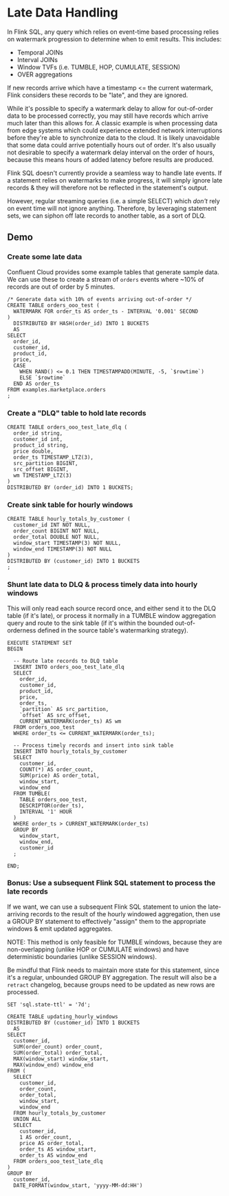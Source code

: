 # Late Data Handling

In Flink SQL, any query which relies on event-time based processing relies on watermark progression to determine when to emit results. This includes:

* Temporal JOINs
* Interval JOINs
* Window TVFs (i.e. TUMBLE, HOP, CUMULATE, SESSION)
* OVER aggregations

If new records arrive which have a timestamp <= the current watermark, Flink considers these records to be "late", and they are ignored.

While it's possible to specify a watermark delay to allow for out-of-order data to be processed correctly, you may still have records which arrive much later than this allows for. A classic example is when processing data from edge systems which could experience extended network interruptions before they're able to synchronize data to the cloud. It is likely unavoidable that some data could arrive potentially hours out of order. It's also usually not desirable to specify a watermark delay interval on the order of hours, because this means hours of added latency before results are produced.

Flink SQL doesn't currently provide a seamless way to handle late events. If a statement relies on watermarks to make progress, it will simply ignore late records & they will therefore not be reflected in the statement's output.

However, regular streaming queries (i.e. a simple SELECT) which _don't_ rely on event time will not ignore anything. Therefore, by leveraging statement sets, we can siphon off late records to another table, as a sort of DLQ.

## Demo

### Create some late data

Confluent Cloud provides some example tables that generate sample data. We can use these to create a stream of `orders` events where ~10% of records are out of order by 5 minutes.

```
/* Generate data with 10% of events arriving out-of-order */
CREATE TABLE orders_ooo_test (
  WATERMARK FOR order_ts AS order_ts - INTERVAL '0.001' SECOND
)
  DISTRIBUTED BY HASH(order_id) INTO 1 BUCKETS
  AS
SELECT
  order_id,
  customer_id,
  product_id,
  price,
  CASE
    WHEN RAND() <= 0.1 THEN TIMESTAMPADD(MINUTE, -5, `$rowtime`)
    ELSE `$rowtime`
  END AS order_ts
FROM examples.marketplace.orders
;
```

### Create a "DLQ" table to hold late records

```
CREATE TABLE orders_ooo_test_late_dlq (
  order_id string,
  customer_id int,
  product_id string,
  price double,
  order_ts TIMESTAMP_LTZ(3),
  src_partition BIGINT,
  src_offset BIGINT,
  wm TIMESTAMP_LTZ(3)
)
DISTRIBUTED BY (order_id) INTO 1 BUCKETS;
```

### Create sink table for hourly windows

```
CREATE TABLE hourly_totals_by_customer (
  customer_id INT NOT NULL,
  order_count BIGINT NOT NULL,
  order_total DOUBLE NOT NULL,
  window_start TIMESTAMP(3) NOT NULL,
  window_end TIMESTAMP(3) NOT NULL
)
DISTRIBUTED BY (customer_id) INTO 1 BUCKETS
;
```

### Shunt late data to DLQ & process timely data into hourly windows

This will only read each source record once, and either send it to the DLQ table (if it's late), or process it normally in a TUMBLE window aggregation query and route to the sink table (if it's within the bounded out-of-orderness defined in the source table's watermarking strategy).

```
EXECUTE STATEMENT SET
BEGIN

  -- Route late records to DLQ table
  INSERT INTO orders_ooo_test_late_dlq
  SELECT
    order_id,
    customer_id,
    product_id,
    price,
    order_ts,
    `partition` AS src_partition,
    `offset` AS src_offset,
    CURRENT_WATERMARK(order_ts) AS wm
  FROM orders_ooo_test
  WHERE order_ts <= CURRENT_WATERMARK(order_ts);

  -- Process timely records and insert into sink table
  INSERT INTO hourly_totals_by_customer
  SELECT
    customer_id,
    COUNT(*) AS order_count,
    SUM(price) AS order_total,
    window_start,
    window_end
  FROM TUMBLE(
    TABLE orders_ooo_test,
    DESCRIPTOR(order_ts),
    INTERVAL '1' HOUR
  )
  WHERE order_ts > CURRENT_WATERMARK(order_ts)
  GROUP BY
    window_start,
    window_end,
    customer_id
  ;

END;
```

### Bonus: Use a subsequent Flink SQL statement to process the late records

If we want, we can use a subsequent Flink SQL statement to union the late-arriving records to the result of the hourly windowed aggregation, then use a GROUP BY statement to effectively "assign" them to the appropriate windows & emit updated aggregates.

NOTE: This method is only feasible for TUMBLE windows, because they are non-overlapping (unlike HOP or CUMULATE windows) and have deterministic boundaries (unlike SESSION windows).

Be mindful that Flink needs to maintain more state for this statement, since it's a regular, unbounded GROUP BY aggregation. The result will also be a `retract` changelog, because groups need to be updated as new rows are processed.

```
SET 'sql.state-ttl' = '7d';

CREATE TABLE updating_hourly_windows
DISTRIBUTED BY (customer_id) INTO 1 BUCKETS
  AS
SELECT
  customer_id,
  SUM(order_count) order_count,
  SUM(order_total) order_total,
  MAX(window_start) window_start,
  MAX(window_end) window_end
FROM (
  SELECT
    customer_id,
    order_count,
    order_total,
    window_start,
    window_end
  FROM hourly_totals_by_customer
  UNION ALL
  SELECT
    customer_id,
    1 AS order_count,
    price AS order_total,
    order_ts AS window_start,
    order_ts AS window_end
  FROM orders_ooo_test_late_dlq
)
GROUP BY
  customer_id,
  DATE_FORMAT(window_start, 'yyyy-MM-dd:HH')
```